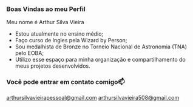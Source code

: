 ### Boas Vindas ao meu Perfil 

Meu nome é Arthur Silva Vieira 

- Estou atualmente no ensino médio;
- Faço curso de Ingles pela Wizard by Person;
- Sou medalhista  de Bronze no Torneio Nacional de Astronomia (TNA) pelo EOBA;
- Utilizo esse espaço para minha organização e compartilhamento do meus projetos desenvolvidos.

### Você pode entrar em contato comigo📫

arthursilvavieirapessoal@gmail.com
arthursilvavieira508@gmail.com

